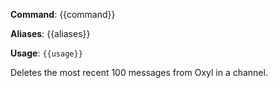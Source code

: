 **Command**: {{command}}

**Aliases**: {{aliases}}

**Usage**: `{{usage}}`


Deletes the most recent 100 messages from Oxyl in a channel.
